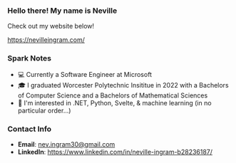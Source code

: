 ### Hello there! My name is Neville

Check out my website below!

https://nevilleingram.com/

### Spark Notes
- 💻 Currently a Software Engineer at Microsoft
- 🎓 I graduated Worcester Polytechnic Insititue in 2022 with a Bachelors of Computer Science and a Bachelors of Mathematical Sciences
- 🤗 I'm interested in .NET, Python, Svelte, & machine learning (in no particular order...)

### Contact Info
- **Email**: nev.ingram30@gmail.com
- **LinkedIn**: https://www.linkedin.com/in/neville-ingram-b28236187/
